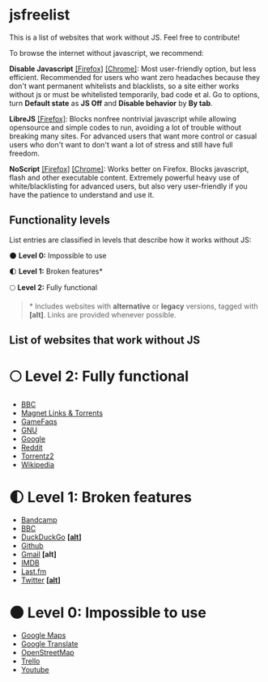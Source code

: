 
# jsfreelist

This is a list of websites that work without JS. Feel free to contribute!

To browse the internet without javascript, we recommend:

**Disable Javascript** [[Firefox]](https://addons.mozilla.org/en-US/firefox/addon/disable-javascript/) [[Chrome]](https://chrome.google.com/webstore/detail/disable-javascript/jfpdlihdedhlmhlbgooailmfhahieoem): Most user-friendly option, but less efficient. Recommended for users who want zero headaches because they don't want permanent whitelists and blacklists, so a site either works without js or must be whitelisted temporarily, bad code et al. Go to options, turn **Default state** as **JS Off** and **Disable behavior** by **By tab**.

**LibreJS** [[Firefox]](https://www.gnu.org/software/librejs/): Blocks nonfree nontrivial javascript while allowing opensource and simple codes to run, avoiding a lot of trouble without breaking many sites. For advanced users that want more control or casual users who don't want to don't want a lot of stress and still have full freedom.

**NoScript** [[Firefox]](https://addons.mozilla.org/en-US/firefox/addon/noscript/) [[Chrome]](https://chrome.google.com/webstore/detail/noscript/doojmbjmlfjjnbmnoijecmcbfeoakpjm): Works better on Firefox. Blocks javascript, flash and other executable content. Extremely powerful heavy use of white/blacklisting for advanced users, but also very user-friendly if you have the patience to understand and use it.

## Functionality levels

List entries are classified in levels that describe how it works without JS:

:new_moon: **Level 0:** Impossible to use

:first_quarter_moon: **Level 1:** Broken features*

:full_moon: **Level 2:** Fully functional

>\* Includes websites with **alternative** or **legacy** versions, tagged with **[alt]**. Links are provided whenever possible.

## List of websites that work without JS

# :full_moon: Level 2: Fully functional

* [BBC](http://www.bbc.com)
* [Magnet Links & Torrents](https://www.btsay.org/)
* [GameFaqs](https://gamefaqs.gamespot.com/)
* [GNU](http://gnu.org)
* [Google](https://www.google.com/)
* [Reddit](http://reddit.com)
* [Torrentz2](https://torrentz2.eu/)
* [Wikipedia](http://wikipedia.org)

# :first_quarter_moon: Level 1: Broken features

* [Bandcamp](https://bandcamp.com/)
* [BBC](https://www.bbc.com/)
* [DuckDuckGo](https://duckduckgo.com/) **[[alt](https://duckduckgo.com/html)]**
* [Github](http://github.com)
* [Gmail](http://gmail.com)  **[alt]**
* [IMDB](https://www.imdb.com/)
* [Last.fm](http://last.fm)
* [Twitter](http://twitter.com) **[[alt](http://mobile.twitter.com/)]**

# :new_moon: Level 0: Impossible to use

* [Google Maps](http://maps.google.com)
* [Google Translate](http://translate.google.com)
* [OpenStreetMap](https://www.openstreetmap.org/)
* [Trello](http://trello.com)
* [Youtube](http://youtube.com)

